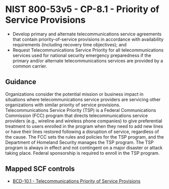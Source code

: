 # NIST 800-53v5 - CP-8.1 - Priority of Service Provisions
- Develop primary and alternate telecommunications service agreements that contain priority-of-service provisions in accordance with availability requirements (including recovery time objectives); and
- Request Telecommunications Service Priority for all telecommunications services used for national security emergency preparedness if the primary and/or alternate telecommunications services are provided by a common carrier.
## Guidance
Organizations consider the potential mission or business impact in situations where telecommunications service providers are servicing other organizations with similar priority of service provisions. Telecommunications Service Priority (TSP) is a Federal Communications Commission (FCC) program that directs telecommunications service providers (e.g., wireline and wireless phone companies) to give preferential treatment to users enrolled in the program when they need to add new lines or have their lines restored following a disruption of service, regardless of the cause. The FCC sets the rules and policies for the TSP program, and the Department of Homeland Security manages the TSP program. The TSP program is always in effect and not contingent on a major disaster or attack taking place. Federal sponsorship is required to enroll in the TSP program.
## Mapped SCF controls
- [BCD-10.1 - Telecommunications Priority of Service Provisions](../scf/bcd-101-telecommunicationspriorityofserviceprovisions.md)
